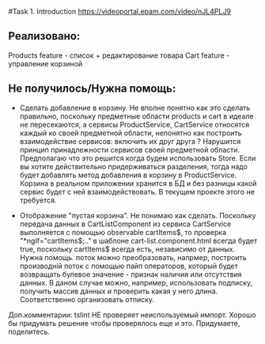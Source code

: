 #Task 1. Introduction
https://videoportal.epam.com/video/nJL4PLJ9

Реализовано:
--
Products feature - список + редактирование товара
Cart feature - управление корзиной

Не получилось/Нужна помощь:
--
- Сделать добавление в корзину.
Не вполне понятно как это сделать правильно, поскольку предметные области products и cart в идеале не пересекаются, а сервисы ProductService, CartService относятся каждый ко своей предметной области, непонятно как построить взаимодействие сервисов: включить их друг друга ? Нарушится принцип принадлежности сервисов своей предметной области. Предполагаю что это решится когда будем использовать Store.
Если вы хотите действительно придерживаться разделения, тогда надо будет добавлять метод добавления в корзину в ProductService. Корзина в реальном приложении хранится в БД и без разницы какой сервис будет с ней взаимодействовать.
В текущем проекте этого не требуется.


- Отображение "пустая корзина".
Не понимаю как сделать. Поскольку передача данных в CartListComponent из сервиса CartService выполняется с помощью observable cartItems$, то проверка "*ngIf="cartItems$;.." в шаблоне cart-list.component.html всегда будет true, поскольку cartItems$ всегда есть, независимо от данных. Нужна помощь.
поток можно преобразовать, напрмер, построить производній поток с помощью пайп операторов, который будет возвращать 
булевое значение - признак наличия или отсутствия данных. В даном случае можно, например, использовать подписку, 
получить массив данных и проверить какая у него длина. Соответственно организовать отписку.


Доп.комментарии: tslint НЕ проверяет неиспользуемый импорт. Хорошо бы придумать решение чтобы проверялось еще и это.
Придумаете, поделитесь.
